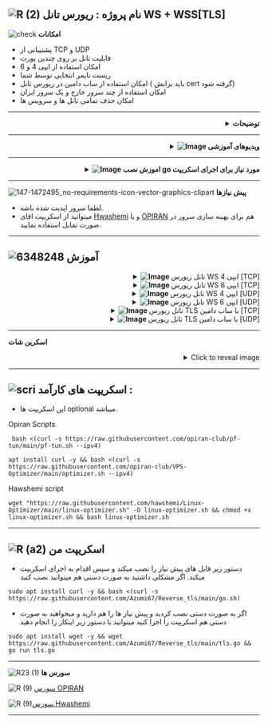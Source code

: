 ![R (2)](https://github.com/Azumi67/PrivateIP-Tunnel/assets/119934376/a064577c-9302-4f43-b3bf-3d4f84245a6f)
نام پروژه : ریورس تانل WS + WSS[TLS]
---------------------------------------------------------------

![check](https://github.com/Azumi67/PrivateIP-Tunnel/assets/119934376/13de8d36-dcfe-498b-9d99-440049c0cf14)
**امکانات**


- پشتیبانی از TCP و UDP
- قابلیت تانل بر روی چندین پورت
- امکان استفاده از ایپی 4 و 6
- ریست تایمر انتخابی توسط شما
- امکان استفاده از ساب دامین در ریورس تانل ( باید برایش cert گرفته شود)
- امکان استفاده از چند سرور خارج و یک سرور ایران
- امکان حذف تمامی تانل ها و سرویس ها

 ------------------------------------------------------

 <div align="right">
  <details>
    <summary><strong>توضیحات</strong></summary>
  
------------------------------------ 

- **اگر سرعتتون پایین بود، لطفا هم بر روی سرور ایران و خارج optimizer نصب کنید.**
- اگر در generate کردن key ها مشکل داشتید، حتما اطمینان پیدا کنید که openssl نصب شده باشه. sudo apt-get install pkg-config libssl-dev
- حتما در سرور تست، نخست تانل را ازمایش کنید و سپس اقدام به استفاده از آن بکنید.
- تمامی تست های من با سرورهای کاملا فیلتر شده بوده است.
- در این اسکریپت شما یا با WS، ریورس تانل را برقرار میکنید یا با TLS
- **حدودا پنج ثانیه طول میکشد که ارتباط شما با تانل برقرار شود مخصوصا در کلاینت وایرگارد** (در کلاینت وایرگارد، حدودا 5 ثانیه طول میکشد تا ارتباط شما برای بار اول برقرار شود)
- از TCP و UDP پشتیبانی میکند.
- ریست تایمر برای سرویس های خود را بر اساس نیاز خودتان تعیین کنید.
- در این تانل میتوانید چندین سرور خارج را به یک سرور ایران وصل کنید. اگر از این ریورس تانل راضی بودید، میشود تعداد سرور خارج و ایران را افزایش داد.
- حتما ریست تایمر سرور خارج و ایران یکسان باشد.
- حتما در صورت مشکل دانلود، dns های خود را تغییر دهید.
- پنل شما در خارج باید نصب شده باشد
- اگر به هر دلیلی پیش نیاز ها برای شما نصب نشد و خطا گرفتید، دوباره امتحان بفرمایید.
- اگر به هر دلیلی نتوانستید برای ساب دامین خود cert بگیرید به صورت دستی با acme اینکار را انجام دهید و سپس قسمت cert در اسکریپت را skip کنید.
- اگر اختلالی در تانل داشتید همیشه وارد مسیر روبرو شوید cd /etc/systemd/system و با دستور ls ، سرویس های خارج و ایران را بیابید و با دستور systemctl status servicename و یا journalctl -u servicename.service ، دلیل اختلال تانل را بیابید

  </details>
</div>

------------------------
 <div align="right">
  <details>
    <summary><strong><img src="https://github.com/Azumi67/FRP_Reverse_Loadbalance/assets/119934376/ae5b07b8-4d5e-4302-a31f-dec2a79a76b5" alt="Image"> ویدیوهای آموزشی</strong></summary>
------------------------------------   
  
- **ویدیوی آموزشی توسط 69**
<div align="right">
  <a href="https://www.youtube.com/watch?v=K1Qt4aBNrIE">
    <img src="https://img.youtube.com/vi/K1Qt4aBNrIE/0.jpg" alt="Video Title" width="300">
  </a>
</div>
  </details>
</div>

---------------------------------

 <div align="right">
  <details>
    <summary><strong><img src="https://github.com/Azumi67/UDP2RAW_FEC/assets/119934376/71b80a34-9515-42de-8238-9065986104a1" alt="Image"> اموزش نصب go مورد نیاز برای اجرای اسکریپت</strong></summary>
  
------------------------------------ 

- شما میتوانید از طریق اسکریپت [Here](https://github.com/Azumi67/Reverse_tls/tree/main#%D8%A7%D8%B3%DA%A9%D8%B1%DB%8C%D9%BE%D8%AA-%D9%85%D9%86) ، این پیش نیاز را نصب کنید یا به صورت دستی نصب نمایید.
- حتما در صورت مشکل دانلود، dns های خود را تغییر دهید.
- پس از نصب پیش نیاز ، اجرای اسکریپت go برای بار اول، ممکن است تا 10 ثانیه طول بکشد اما بعد از آن سریع اجرا میشود.
```
sudo apt update
arm64 : wget https://go.dev/dl/go1.21.5.linux-arm64.tar.gz
arm64 : sudo tar -C /usr/local -xzf go1.21.5.linux-arm64.tar.gz

amd64 : wget https://go.dev/dl/go1.21.5.linux-amd64.tar.gz
amd64 : sudo tar -C /usr/local -xzf go1.21.5.linux-amd64.tar.gz

nano ~/.bash_profile
paste this into it : export PATH=$PATH:/usr/local/go/bin
save and exit with Ctrl + x , then Y

source ~/.bash_profile
go mod init mymodule
go mod tidy
go get github.com/AlecAivazis/survey/v2
go get github.com/fatih/color

```
- سپس اسکریپت را میتوانید اجرا نمایید.
  </details>
</div>

------------------

![147-1472495_no-requirements-icon-vector-graphics-clipart](https://github.com/Azumi67/V2ray_loadbalance_multipleServers/assets/119934376/98d8c2bd-c9d2-4ecf-8db9-246b90e1ef0f)
 **پیش نیازها**

 - لطفا سرور اپدیت شده باشه.
 - میتوانید از اسکریپت اقای [Hwashemi](https://github.com/hawshemi/Linux-Optimizer) و یا [OPIRAN](https://github.com/opiran-club/VPS-Optimizer) هم برای بهینه سازی سرور در صورت تمایل استفاده نمایید.


----------------------------
  ![6348248](https://github.com/Azumi67/PrivateIP-Tunnel/assets/119934376/398f8b07-65be-472e-9821-631f7b70f783)
**آموزش**
-

 <div align="right">
  <details>
    <summary><strong><img src="https://github.com/Azumi67/Rathole_reverseTunnel/assets/119934376/fcbbdc62-2de5-48aa-bbdd-e323e96a62b5" alt="Image"> </strong>تانل ریورس WS ایپی 4 [TCP]</summary>
  
  
------------------------------------ 


![green-dot-clipart-3](https://github.com/Azumi67/6TO4-PrivateIP/assets/119934376/902a2efa-f48f-4048-bc2a-5be12143bef3) **سرور ایران**

**مسیر : WS TCP > IPV4 > IRAN**



 <p align="right">
  <img src="https://github.com/Azumi67/Reverse_tls/assets/119934376/242cb93c-708e-4d2f-8ae7-d2469665e75c" alt="Image" />
</p>



- نخست سرور ایران را کانفیگ میکنم
- اگر خطای GIT CLONE در نصب پیش نیاز ها گرفتید، دوباره تلاش کنید
- من دو سرور خارج دارم پس عدد 2 را وارد میکنم.
- پورت تانل را 443 قرار میدهم.
- پورت های سرور اول من 8080 و 8081 میباشد . اینگونه وارد میکنم 8080,8081
- پس از آن، کلیدی برای سرور اول خارج، GENERATE میشود. باید از این کلید در سرور اول خارج استفاده کنید.
- پورت های سرور دوم خارج من 8082 و 8083 میباشد . پس اینگونه وارد میکنم : 8082,8083
- کلید سرور دوم خارج هم GENERATE میشود و از آن در سرور دوم خارج، استفاده خواهیم کرد.
- ریست تایمر را هم هر 2 ساعت انتخاب میکنم.
----------------------
![green-dot-clipart-3](https://github.com/Azumi67/6TO4-PrivateIP/assets/119934376/902a2efa-f48f-4048-bc2a-5be12143bef3) **سرور خارج اول** 

**مسیر : WS TCP > IPV4 > KHAREJ 1**




 <p align="right">
  <img src="https://github.com/Azumi67/Reverse_tls/assets/119934376/5173ace4-40a1-4a57-a88b-c9d179680667" alt="Image" />
</p>

- سرور اول خارج را کانفیگ میکنم.
- ایپی 4 سرور ایران را وارد میکنم.
- پورت تانل که 443 قرار داده بودم
- کلیدی که برای سرور اول خارج GENERATE شده بود را اینجا PASTE میکنم.
- پورت های کانفیگ سرور اول خارج 8080 و 8081 بود پس اینگونه وارد میکنم : 8080,8081
- ریست تایمر هم که عدد 2 را وارد کرده بودیم. ( باید ریست تایمر یکسان باشد که همه سرویس ها همزمان ریست شوند)


--------------------------------------

![green-dot-clipart-3](https://github.com/Azumi67/6TO4-PrivateIP/assets/119934376/902a2efa-f48f-4048-bc2a-5be12143bef3) **سرور خارج دوم** 

**مسیر : WS TCP > IPV4 > KHAREJ 2**




 <p align="right">
  <img src="https://github.com/Azumi67/Reverse_tls/assets/119934376/5305f0d1-d346-4789-8e84-04450cfac0ca" alt="Image" />
</p>

- سرور دوم خارج را کانفیگ میکنم.
- ایپی 4 سرور ایران را وارد میکنم.
- پورت تانل که 443 قرار داده بودم
- کلیدی که برای سرور دوم خارج GENERATE شده بود را اینجا PASTE میکنم.
- پورت های کانفیگ سرور دوم خارج 8082 و 8083 بود پس اینگونه وارد میکنم : 8082,8083
- ریست تایمر هم که عدد 2 را وارد کرده بودیم. ( باید ریست تایمر یکسان باشد که همه سرویس ها همزمان ریست شوند)


  </details>
</div>

 <div align="right">
  <details>
    <summary><strong><img src="https://github.com/Azumi67/Rathole_reverseTunnel/assets/119934376/fcbbdc62-2de5-48aa-bbdd-e323e96a62b5" alt="Image"> </strong>تانل ریورس WS ایپی 6 [TCP]</summary>
  
  
------------------------------------ 


![green-dot-clipart-3](https://github.com/Azumi67/6TO4-PrivateIP/assets/119934376/902a2efa-f48f-4048-bc2a-5be12143bef3) **سرور ایران**

**مسیر : WS TCP > IPV6 > IRAN**



 <p align="right">
  <img src="https://github.com/Azumi67/Reverse_tls/assets/119934376/505f3ca5-e556-45a3-936d-9c291d0700cf" alt="Image" />
</p>



- نخست سرور ایران را کانفیگ میکنیم
- اگر خطای GIT CLONE در نصب پیش نیاز ها گرفتید، دوباره تلاش کنید
- من دو سرور خارج داشتم پس عدد 2 را وارد میکنم.
- پورت تانل را 443 قرار میدهم.
- پورت های سرور اول من 8080 و 8081 میباشد . اینگونه وارد میکنم 8080,8081
- پس از آن، کلیدی برای سرور اول خارج، GENERATE میشود. باید از این کلید در سرور اول خارج استفاده کنید.
- پورت های سرور دوم خارج من 8082 و 8083 میباشد . پس اینگونه وارد میکنم : 8082,8083
- کلید سرور دوم خارج هم GENERATE میشود و از آن در سرور دوم خارج، استفاده خواهم کرد.
- ریست تایمر را هم هر 2 ساعت انتخاب میکنم.
----------------------
![green-dot-clipart-3](https://github.com/Azumi67/6TO4-PrivateIP/assets/119934376/902a2efa-f48f-4048-bc2a-5be12143bef3) **سرور خارج اول** 

**مسیر : WS TCP > IPV6 > KHAREJ 1**




 <p align="right">
  <img src="https://github.com/Azumi67/Reverse_tls/assets/119934376/16ff88a5-4d9b-4f52-a917-307fc4db6842" alt="Image" />
</p>

- سرور اول خارج را کانفیگ میکنم.
- ایپی 6 سرور ایران را وارد میکنم.
- پورت تانل که 443 قرار داده بودم
- کلیدی که برای سرور اول خارج GENERATE شده بود را اینجا PASTE میکنم.
- پورت های کانفیگ سرور اول خارج 8080 و 8081 بود پس اینگونه وارد میکنم : 8080,8081
- ریست تایمر هم که عدد 2 را وارد کرده بودیم. ( باید ریست تایمر یکسان باشد که همه سرویس ها همزمان ریست شوند)


--------------------------------------

![green-dot-clipart-3](https://github.com/Azumi67/6TO4-PrivateIP/assets/119934376/902a2efa-f48f-4048-bc2a-5be12143bef3) **سرور خارج دوم** 

**مسیر : WS TCP > IPV4 > KHAREJ 2**




 <p align="right">
  <img src="https://github.com/Azumi67/Reverse_tls/assets/119934376/381d4353-e541-4f77-aaaf-88600438d21a" alt="Image" />
</p>

- سرور دوم خارج را کانفیگ میکنم.
- ایپی 6 سرور ایران را وارد میکنم.
- پورت تانل که 443 قرار داده بودم
- کلیدی که برای سرور دوم خارج، GENERATE شده بود را اینجا PASTE میکنم.
- پورت های کانفیگ سرور دوم خارج 8082 و 8083 بود پس اینگونه وارد میکنم : 8082,8083
- ریست تایمر هم که عدد 2 را وارد کرده بودیم. ( باید ریست تایمر یکسان باشد که همه سرویس ها همزمان ریست شوند)

  </details>
</div>

 <div align="right">
  <details>
    <summary><strong><img src="https://github.com/Azumi67/Rathole_reverseTunnel/assets/119934376/fcbbdc62-2de5-48aa-bbdd-e323e96a62b5" alt="Image"> </strong>تانل ریورس WS ایپی 4 [UDP]</summary>
  
  
------------------------------------ 


![green-dot-clipart-3](https://github.com/Azumi67/6TO4-PrivateIP/assets/119934376/902a2efa-f48f-4048-bc2a-5be12143bef3) **سرور ایران**

**مسیر : WS UDP > IPV4 > IRAN**



 <p align="right">
  <img src="https://github.com/Azumi67/Reverse_tls/assets/119934376/b24a9954-64a8-4820-960d-f98ed2695130" alt="Image" />
</p>



- نخست سرور ایران را کانفیگ میکنم
- اگر خطای GIT CLONE در نصب پیش نیاز ها گرفتید، دوباره تلاش کنید
- من 1 سرور خارج داشتم پس عدد 1 را وارد میکنم.
- پورت تانل را 443 قرار میدهم.
- پورت سرور من 50820 است . پورت وایرگاردم میباشد.
- پس از آن، کلیدی برای سرور خارج GENERATE میشود. باید از این کلید در سرور خارج استفاده کنید.
- ریست تایمر را هم هر 2 ساعت انتخاب میکنم.
----------------------
![green-dot-clipart-3](https://github.com/Azumi67/6TO4-PrivateIP/assets/119934376/902a2efa-f48f-4048-bc2a-5be12143bef3) **سرور خارج** 

**مسیر : WS UDP > IPV4 > KHAREJ **



 <p align="right">
  <img src="https://github.com/Azumi67/Reverse_tls/assets/119934376/57e3935d-9a05-4713-a563-fa35e2102fd1" alt="Image" />
</p>

- سرور خارج را کانفیگ میکنیم.
- ایپی 4 سرور ایران را وارد میکنم.
- پورت تانل که 443 قرار داده بودم
- کلیدی که برای سرور خارج GENERATE شده بود را اینجا PASTE میکنم.
- پورت کانفیگ سرور  خارج 50820 بود پس اینگونه وارد میکنم : 50820
- ریست تایمر هم که عدد 2 را وارد کرده بودیم. ( باید ریست تایمر یکسان باشد که همه سرویس ها همزمان ریست شوند)
  </details>
</div>

 <div align="right">
  <details>
    <summary><strong><img src="https://github.com/Azumi67/Rathole_reverseTunnel/assets/119934376/fcbbdc62-2de5-48aa-bbdd-e323e96a62b5" alt="Image"> </strong>تانل ریورس WS ایپی 6 [UDP]</summary>
  
  
------------------------------------ 


![green-dot-clipart-3](https://github.com/Azumi67/6TO4-PrivateIP/assets/119934376/902a2efa-f48f-4048-bc2a-5be12143bef3) **سرور ایران**

**مسیر : WS UDP > IPV6 > IRAN**



 <p align="right">
  <img src="https://github.com/Azumi67/Reverse_tls/assets/119934376/df6c8c3f-260c-49c8-a713-446f1dd2d4fb" alt="Image" />
</p>



- نخست سرور ایران را کانفیگ میکنم
- اگر خطای GIT CLONE در نصب پیش نیاز ها گرفتید، دوباره تلاش کنید
- من 1 سرور خارج داشتم پس عدد 1 را وارد میکنم.
- پورت تانل را 443 قرار میدهم.
- پورت سرور من 50820 است . پورت وایرگاردم میباشد.
- پس از آن، کلیدی برای سرور خارج، GENERATE میشود. باید از این کلید در سرور خارج استفاده کنید.
- ریست تایمر را هم هر 2 ساعت انتخاب میکنم.
----------------------
![green-dot-clipart-3](https://github.com/Azumi67/6TO4-PrivateIP/assets/119934376/902a2efa-f48f-4048-bc2a-5be12143bef3) **سرور خارج** 

**مسیر : WS UDP > IPV6 > KHAREJ **



 <p align="right">
  <img src="https://github.com/Azumi67/Reverse_tls/assets/119934376/ca407e5a-cbb1-46d4-8afc-2a07c3826b6b" alt="Image" />
</p>

- سرور خارج را کانفیگ میکنیم.
- ایپی 6 سرور ایران را وارد میکنم.
- پورت تانل که 443 قرار داده بودم
- کلیدی که برای سرور خارج GENERATE شده بود را اینجا PASTE میکنم.
- پورت کانفیگ سرور  خارج 50820 بود پس اینگونه وارد میکنم : 50820
- ریست تایمر هم که عدد 2 را وارد کرده بودیم. ( باید ریست تایمر یکسان باشد که همه سرویس ها همزمان ریست شوند)


  </details>
</div>
 <div align="right">
  <details>
    <summary><strong><img src="https://github.com/Azumi67/Rathole_reverseTunnel/assets/119934376/fcbbdc62-2de5-48aa-bbdd-e323e96a62b5" alt="Image"> </strong>تانل ریورس TLS با ساب دامین [TCP]</summary>
  
  
------------------------------------ 


![green-dot-clipart-3](https://github.com/Azumi67/6TO4-PrivateIP/assets/119934376/902a2efa-f48f-4048-bc2a-5be12143bef3) **سرور ایران**

**مسیر : WSS TCP > IRAN**

 <p align="right">
  <img src="https://github.com/Azumi67/Reverse_tls/assets/119934376/8ac6c5df-27fc-458c-b9e8-c83e5a3d84ad" alt="Image" />
</p>

- نخست سرور ایران را کانفیگ میکنیم
- اگر خطای GIT CLONE در نصب پیش نیاز ها گرفتید، دوباره تلاش کنید
- من قبلا CERT برای ساب دامین ام نگرفتم، پس گزینه NO رو میزنم که ACME نصب بشود.
- ایمیل ادرس را وارد میکنم و سپس ساب دامین را وارد میکنم که CERT برایش گرفته شود.
- من پشت ساب دامین از ایپی 4 استفاده کردم. شما میتوانید با ایپی 6 NATIVE هم تست نمایید.

 <p align="right">
  <img src="https://github.com/Azumi67/Reverse_tls/assets/119934376/0b5f950a-151c-425f-9692-eb57316481a9" alt="Image" />
</p>

- من دو سرور خارج داشتم پس عدد 2 را وارد میکنم.
- پورت تانل باید 443 باشد.(توجه کنید)
- نام ساب دامین تان را وارد نمایید. ساب دامینی که برایش CERT گرفتید.
- پورت های سرور اول خارج من 8080 و 8081 میباشد.
- پس از آن، کلیدی برای سرور اول خارج، GENERATE میشود. باید از این کلید در سرور اول خارج استفاده کنید.
- پورت های سرور دوم خارج من 8082 و 8083 میباشد.
- پس از آن، کلیدی برای سرور دوم خارج GENERATE میشود. باید از این کلید در سرور دوم خارج استفاده کنید.
- ریست تایمر را هم هر 2 ساعت انتخاب میکنم.
----------------------
![green-dot-clipart-3](https://github.com/Azumi67/6TO4-PrivateIP/assets/119934376/902a2efa-f48f-4048-bc2a-5be12143bef3) **سرور خارج اول** 

**مسیر : WSS TCP > KHAREJ 1**



 <p align="right">
  <img src="https://github.com/Azumi67/Reverse_tls/assets/119934376/b02bbfa5-f89d-4ecf-b7ac-5e63e8e7aa68" alt="Image" />
</p>

- سرور اول خارج را کانفیگ میکنم.
- نام ساب دامینی که برایش CERT گرفتم را وارد میکنم.
- پورت تانل نیازی نیست
- کلیدی که برای سرور اول خارج، GENERATE شده بود را اینجا PASTE میکنم.
- تعداد کانفیگ من 2 عدد میباشد پس عدد 2 را وارد میکنم.
- پورت کانفیگ سرور اول خارج، 8080 و 8081 بود. در اینجا پورت ها را جداگانه وارد میکنیم.
- ریست تایمر هم که عدد 2 را وارد کرده بودیم. ( باید ریست تایمر یکسان باشد که همه سرویس ها همزمان ریست شوند)

--------------------------------------
![green-dot-clipart-3](https://github.com/Azumi67/6TO4-PrivateIP/assets/119934376/902a2efa-f48f-4048-bc2a-5be12143bef3) **سرور خارج دوم** 

**مسیر : WSS TCP > KHAREJ 2**


 <p align="right">
  <img src="https://github.com/Azumi67/Reverse_tls/assets/119934376/a4049114-bb2c-445e-a249-21a649efe17a" alt="Image" />
</p>

- سرور دوم خارج را کانفیگ میکنم.
- نام ساب دامینی که برایش CERT گرفتم را وارد میکنم.
- پورت تانل نیازی نیست
- کلیدی که برای سرور دوم خارج، GENERATE شده بود را اینجا PASTE میکنم.
- تعداد کانفیگ من 2 عدد میباشد پس عدد 2 را وارد میکنم.
- پورت کانفیگ سرور دوم خارج، 8082 و 8083 بود. در اینجا پورت ها را جداگانه وارد میکنم.
- ریست تایمر هم که عدد 2 را وارد کرده بودیم. ( باید ریست تایمر یکسان باشد که همه سرویس ها همزمان ریست شوند)

  </details>
</div>

 <div align="right">
  <details>
    <summary><strong><img src="https://github.com/Azumi67/Rathole_reverseTunnel/assets/119934376/fcbbdc62-2de5-48aa-bbdd-e323e96a62b5" alt="Image"> </strong>تانل ریورس TLS با ساب دامین [UDP]</summary>
  
  
------------------------------------ 


![green-dot-clipart-3](https://github.com/Azumi67/6TO4-PrivateIP/assets/119934376/902a2efa-f48f-4048-bc2a-5be12143bef3) **سرور ایران**

**مسیر : WSS UDP > IRAN**


 <p align="right">
  <img src="https://github.com/Azumi67/Reverse_tls/assets/119934376/e2edc4b4-ba7b-4576-864a-b28fa0268686" alt="Image" />
</p>


- نخست سرور ایران را کانفیگ میکنیم
- اگر خطای GIT CLONE در نصب پیش نیاز ها گرفتید، دوباره تلاش کنید
- من قبلا CERT برای ساب دامین ام گرفتم، پس گزینه Y رو میزنم که SKIP بشود.
- من یک سرور خارج دارم پس عدد 1 را وارد میکنم.
- پورت تانل باید 443 باشد.(توجه کنید)
- نام ساب دامین را وارد نمایید. ساب دامینی که برایش CERT گرفتید.
- پورت سرور خارج من 50824 میباشد. پورت وایرگاردم میباشد.
- پس از آن، کلیدی برای سرور خارج GENERATE میشود. باید از این کلید در سرور خارج استفاده کنید.
- ریست تایمر را هم هر 2 ساعت انتخاب میکنم.
----------------------
![green-dot-clipart-3](https://github.com/Azumi67/6TO4-PrivateIP/assets/119934376/902a2efa-f48f-4048-bc2a-5be12143bef3) **سرور خارج** 

**مسیر : WSS UDP > KHAREJ 1**



 <p align="right">
  <img src="https://github.com/Azumi67/Reverse_tls/assets/119934376/8c78c360-e6b6-47d1-a116-abe6d287c342" alt="Image" />
</p>

- سرور خارج را کانفیگ میکنم.
- نام ساب دامینی که برایش CERT گرفتم را وارد میکنم.
- پورت تانل نیازی نیست
- کلیدی که برای سرور خارج، GENERATE شده بود را اینجا PASTE میکنم.
- تعداد کانفیگ من 1 عدد میباشد پس عدد 1 را وارد میکنم.
- پورت کانفیگ سرور خارج، 50820 بود.
- ریست تایمر هم که عدد 2 را وارد کرده بودیم. ( باید ریست تایمر یکسان باشد که همه سرویس ها همزمان ریست شوند)
- دقت نمایید که ممکن است برای بار اول تا 5 ثانیه طول بکشد تا ارتباط شما با تانل برقرار شود.

  </details>
</div>

--------------------------------------

**اسکرین شات**


<details>
  <summary align="right">Click to reveal image</summary>
  
  <p align="right">
    <img src="https://github.com/Azumi67/Reverse_tls/assets/119934376/e2fb4086-c2f2-41dd-8151-90f0e5585060" alt="menu screen" />
  </p>
</details>


------------------------------------------
![scri](https://github.com/Azumi67/FRP-V2ray-Loadbalance/assets/119934376/cbfb72ac-eff1-46df-b5e5-a3930a4a6651)
**اسکریپت های کارآمد :**
-
- این اسکریپت ها optional میباشد.


 
 Opiran Scripts
 
```
 bash <(curl -s https://raw.githubusercontent.com/opiran-club/pf-tun/main/pf-tun.sh --ipv4)
```

```
apt install curl -y && bash <(curl -s https://raw.githubusercontent.com/opiran-club/VPS-Optimizer/main/optimizer.sh --ipv4)
```

Hawshemi script

```
wget "https://raw.githubusercontent.com/hawshemi/Linux-Optimizer/main/linux-optimizer.sh" -O linux-optimizer.sh && chmod +x linux-optimizer.sh && bash linux-optimizer.sh
```

-----------------------------------------------------
![R (a2)](https://github.com/Azumi67/PrivateIP-Tunnel/assets/119934376/716fd45e-635c-4796-b8cf-856024e5b2b2)
**اسکریپت من**
----------------
- دستور زیر فایل های پیش نیاز را نصب میکند و سپس اقدام به اجرای اسکریپت میکند. اگر مشکلی داشتید به صورت دستی هم میتوانید نصب کنید
```
sudo apt install curl -y && bash <(curl -s https://raw.githubusercontent.com/Azumi67/Reverse_tls/main/go.sh)
```

- اگر به صورت دستی نصب کردید و پیش نیاز ها را هم دارید و میخواهید به صورت دستی هم اسکریپت را اجرا کنید میتوانید با دستور زیر اینکار را انجام دهید
```
sudo apt install wget -y && wget https://raw.githubusercontent.com/Azumi67/Reverse_tls/main/tls.go && go run tls.go
```

---------------------------------------------
![R23 (1)](https://github.com/Azumi67/FRP-V2ray-Loadbalance/assets/119934376/18d12405-d354-48ac-9084-fff98d61d91c)
**سورس ها**




![R (9)](https://github.com/Azumi67/FRP-V2ray-Loadbalance/assets/119934376/33388f7b-f1ab-4847-9e9b-e8b39d75deaa) [سورس  OPIRAN](https://github.com/opiran-club)

![R (9)](https://github.com/Azumi67/6TO4-GRE-IPIP-SIT/assets/119934376/4758a7da-ab54-4a0a-a5a6-5f895092f527)[سورس  Hwashemi](https://github.com/hawshemi/Linux-Optimizer)



-----------------------------------------------------
